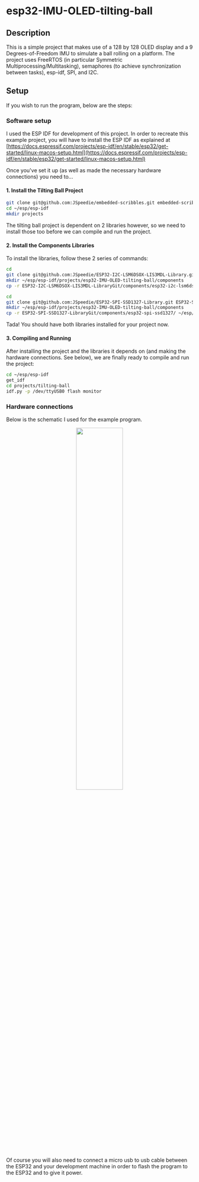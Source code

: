 # esp32-IMU-OLED-tilting-ball

## Description

This is a simple project that makes use of a 128 by 128 OLED display and a
9 Degrees-of-Freedom IMU to simulate a ball rolling on a platform. The project
uses FreeRTOS (in particular Symmetric Multiprocessing/Multitasking), semaphores
(to achieve synchronization between tasks), esp-idf, SPI, and I2C.

## Setup

If you wish to run the program, below are the steps:

### Software setup

I used the ESP IDF for development of this project. In order to recreate
this example project, you will have to install the ESP IDF as explained at
[https://docs.espressif.com/projects/esp-idf/en/stable/esp32/get-started/linux-macos-setup.html](https://docs.espressif.com/projects/esp-idf/en/stable/esp32/get-started/linux-macos-setup.html)

Once you've set it up (as well as made the necessary hardware connections) you need to...

#### 1. Install the Tilting Ball Project

```bash
git clone git@github.com:JSpeedie/embedded-scribbles.git embedded-scribblesGit
cd ~/esp/esp-idf
mkdir projects
```

The tilting ball project is dependent on 2 libraries however, so we need
to install those too before we can compile and run the project.

#### 2. Install the Components Libraries

To install the libraries, follow these 2 series of commands:

```bash
cd
git clone git@github.com:JSpeedie/ESP32-I2C-LSM6DSOX-LIS3MDL-Library.git ESP32-I2C-LSM6DSOX-LIS3MDL-LibraryGit
mkdir ~/esp/esp-idf/projects/esp32-IMU-OLED-tilting-ball/components
cp -r ESP32-I2C-LSM6DSOX-LIS3MDL-LibraryGit/components/esp32-i2c-lsm6dsox-lis3mdl/ ~/esp/esp-idf/esp32-IMU-OLED-tilting-ball/components/esp32-i2c-lsm6dsox-lis3mdl/
```

```bash
cd
git clone git@github.com:JSpeedie/ESP32-SPI-SSD1327-Library.git ESP32-SPI-SSD1327-LibraryGit
mkdir ~/esp/esp-idf/projects/esp32-IMU-OLED-tilting-ball/components
cp -r ESP32-SPI-SSD1327-LibraryGit/components/esp32-spi-ssd1327/ ~/esp/esp-idf/esp32-IMU-OLED-tilting-ball/components/esp32-spi-ssd1327/
```

Tada! You should have both libraries installed for your project now.

#### 3. Compiling and Running

After installing the project and the libraries it depends on (and making the
hardware connections. See below), we are finally ready to compile and run the
project:

```bash
cd ~/esp/esp-idf
get_idf
cd projects/tilting-ball
idf.py -p /dev/ttyUSB0 flash monitor
```

### Hardware connections

Below is the schematic I used for the example program.

<p align="center">
  <img src="https://raw.githubusercontent.com/wiki/JSpeedie/embedded-scribbles/images/ESP32-Tilting-Ball.png" width="50%"/>
</p>

Of course you will also need to connect a micro usb to usb cable between the
ESP32 and your development machine in order to flash the program to the ESP32
and to give it power.
